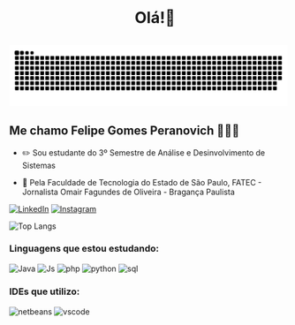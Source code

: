 <div id="user-content-toc">
  <ul align="center">
    <summary><h1 style="display: inline-block">Olá!👋 </h1></summary>
</div>


<div align="center">
  <a href="https://1999azzar.github.io/1999AZZAR/">
    <img src="https://github.com/1999AZZAR/1999AZZAR/blob/readme/resources/img/grid-snake.svg" alt="snake">
  </a>
</div>
<div aling="center">
   <h2>Me chamo Felipe Gomes Peranovich 🙋🏻‍♂️</h2>
</div>
 

<p>

- ✏️ Sou estudante do 3º Semestre de Análise e Desinvolvimento de Sistemas

- 🏫 Pela Faculdade de Tecnologia do Estado de São Paulo, FATEC - Jornalista Omair Fagundes de Oliveira - Bragança Paulista
</p>

[![LinkedIn](https://img.shields.io/badge/LinkedIn-0077B5?style=for-the-badge&logo=linkedin&logoColor=white)](https://linkedin.com/in/felipeperanovich)
[![Instagram](https://img.shields.io/badge/Instagram-E4405F?style=for-the-badge&logo=instagram&logoColor=white)](https://instagram.com/felipe_peranovich)



![Top Langs](https://github-readme-stats.vercel.app/api/top-langs/?username=felipeperanovich&layout=compact)

<div style="flex-basis: 48%;">
  <h3>Linguagens que estou estudando:</h3>
  <img align="center" alt="Java"src="https://img.shields.io/badge/Java-ED8B00?style=for-the-badge&logo=openjdk&logoColor=white">
  <img align="center" alt="Js" src="https://img.shields.io/badge/JavaScript-F7DF1E?style=for-the-badge&logo=javascript&logoColor=black">
  <img align="center" alt="php" src="https://img.shields.io/badge/PHP-777BB4?style=for-the-badge&logo=php&logoColor=white">
  <img align="center" alt="python" src="https://img.shields.io/badge/Python-14354C?style=for-the-badge&logo=python&logoColor=white">
  <img align="center" alt="sql" src="https://img.shields.io/badge/MySQL-00000F?style=for-the-badge&logo=mysql&logoColor=white">
</div>
<div style="flex-basis: 48%;">
  <h3>IDEs que utilizo:</h3>
  <img align="center" alt="netbeans"src="https://img.shields.io/badge/apache%20netbeans-1B6AC6?style=for-the-badge&logo=apache%20netbeans%20IDE&logoColor=white">
  <img align="center" alt="vscode"src="https://img.shields.io/badge/Visual_Studio_Code-0078D4?style=for-the-badge&logo=visual%20studio%20code&logoColor=white">
</div>

  
